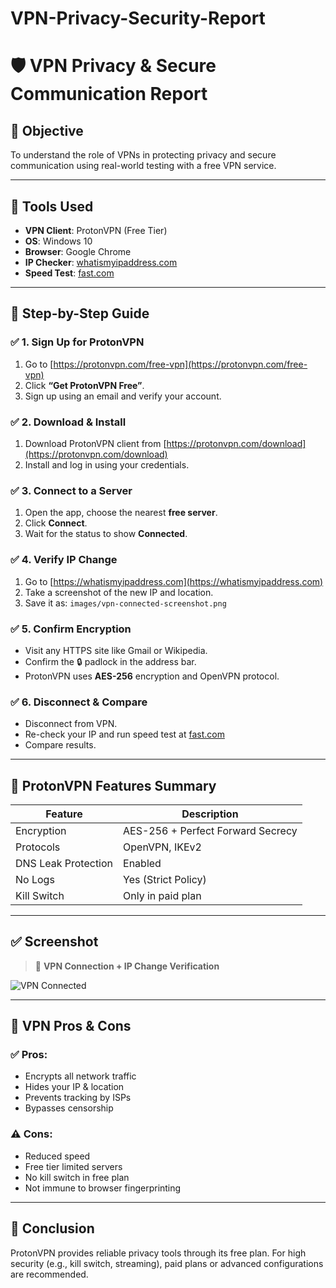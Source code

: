 # VPN-Privacy-Security-Report
# 🛡️ VPN Privacy & Secure Communication Report

## 🎯 Objective  
To understand the role of VPNs in protecting privacy and secure communication using real-world testing with a free VPN service.

---

## 🧰 Tools Used

- **VPN Client**: ProtonVPN (Free Tier)
- **OS**: Windows 10
- **Browser**: Google Chrome
- **IP Checker**: [whatismyipaddress.com](https://whatismyipaddress.com)
- **Speed Test**: [fast.com](https://fast.com)

---

## 🧭 Step-by-Step Guide

### ✅ 1. Sign Up for ProtonVPN
1. Go to [https://protonvpn.com/free-vpn](https://protonvpn.com/free-vpn)
2. Click **“Get ProtonVPN Free”**.
3. Sign up using an email and verify your account.

### ✅ 2. Download & Install
1. Download ProtonVPN client from [https://protonvpn.com/download](https://protonvpn.com/download)
2. Install and log in using your credentials.

### ✅ 3. Connect to a Server
1. Open the app, choose the nearest **free server**.
2. Click **Connect**.
3. Wait for the status to show **Connected**.

### ✅ 4. Verify IP Change
1. Go to [https://whatismyipaddress.com](https://whatismyipaddress.com)
2. Take a screenshot of the new IP and location.
3. Save it as: `images/vpn-connected-screenshot.png`

### ✅ 5. Confirm Encryption
- Visit any HTTPS site like Gmail or Wikipedia.
- Confirm the 🔒 padlock in the address bar.
- ProtonVPN uses **AES-256** encryption and OpenVPN protocol.

### ✅ 6. Disconnect & Compare
- Disconnect from VPN.
- Re-check your IP and run speed test at [fast.com](https://fast.com)
- Compare results.

---

## 🔐 ProtonVPN Features Summary

| Feature              | Description                          |
|----------------------|--------------------------------------|
| Encryption           | AES-256 + Perfect Forward Secrecy   |
| Protocols            | OpenVPN, IKEv2                      |
| DNS Leak Protection  | Enabled                             |
| No Logs              | Yes (Strict Policy)                 |
| Kill Switch          | Only in paid plan                   |

---

## ✅ Screenshot

> 📸 **VPN Connection + IP Change Verification**

![VPN Connected](images/vpn-connected-screenshot.png)

---

## 🧠 VPN Pros & Cons

### ✅ Pros:
- Encrypts all network traffic
- Hides your IP & location
- Prevents tracking by ISPs
- Bypasses censorship

### ⚠️ Cons:
- Reduced speed
- Free tier limited servers
- No kill switch in free plan
- Not immune to browser fingerprinting

---

## 📌 Conclusion
ProtonVPN provides reliable privacy tools through its free plan. For high security (e.g., kill switch, streaming), paid plans or advanced configurations are recommended.

